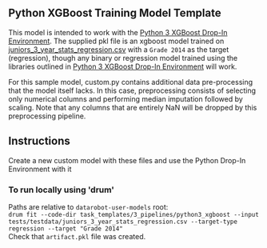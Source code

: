 ## Python XGBoost Training Model Template

This model is intended to work with the [Python 3 XGBoost Drop-In Environment](../../../public_dropin_environments/python3_xgboost/).
The supplied pkl file is an xgboost model trained on [juniors_3_year_stats_regression.csv](../../../tests/testdata/juniors_3_year_stats_regression.csv)
with a `Grade 2014` as the target (regression), though any binary or regression model trained using the libraries
outlined in [Python 3 XGBoost Drop-In Environment](../../../public_dropin_environments/python3_xgboost) will work.

For this sample model, custom.py contains additional data pre-processing that the model itself lacks. In this case,
preprocessing consists of selecting only numerical columns and performing median imputation followed by scaling. Note
that any columns that are entirely NaN will be dropped by this preprocessing pipeline.

## Instructions
Create a new custom model with these files and use the Python Drop-In Environment with it

### To run locally using 'drum'
Paths are relative to `datarobot-user-models` root:  
`drum fit --code-dir task_templates/3_pipelines/python3_xgboost --input tests/testdata/juniors_3_year_stats_regression.csv --target-type regression --target "Grade 2014"`  
Check that `artifact.pkl` file was created.
